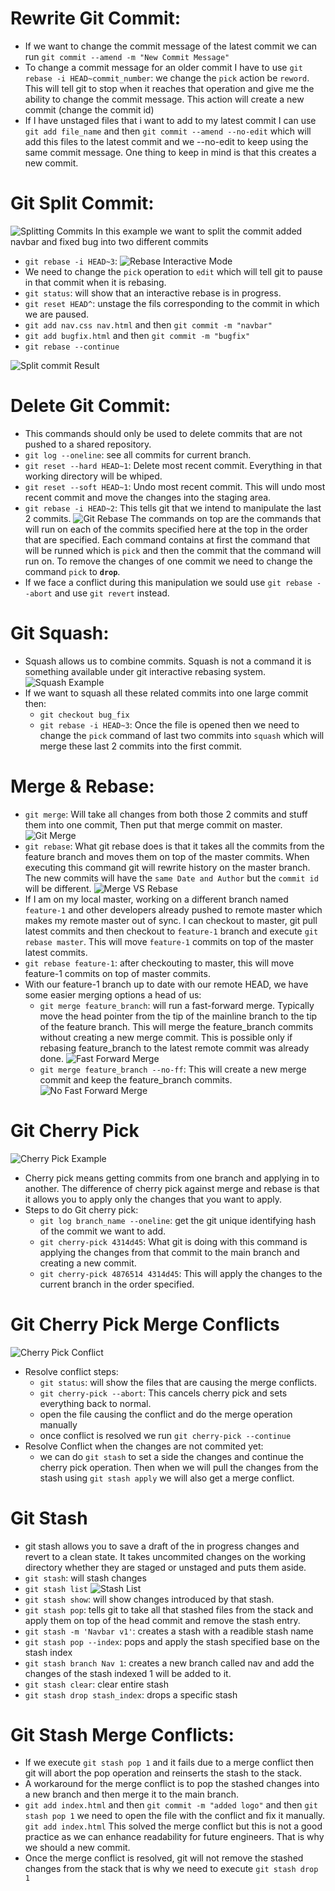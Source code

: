# Rewrite Git Commit:
- If we want to change the commit message of the latest commit we can run `git commit --amend -m "New Commit Message"`
- To change a commit message for an older commit I have to use `git rebase -i HEAD~commit_number`: we change the `pick` action be `reword`. This will tell git to stop when it reaches that operation and give me the ability to change the commit message. This action will create a new commit (change the commit id)
- If I have unstaged files that i want to add to my latest commit I can use `git add file_name` and then `git commit --amend --no-edit` which will add this files to the latest commit and we --no-edit to keep using the same commit message. One thing to keep in mind is that this creates a new commit.
# Git Split Commit:
![Splitting Commits](./../assets/git/split_example.png)
In this example we want to split the commit added navbar and fixed bug into two different commits
- `git rebase -i HEAD~3`: 
    ![Rebase Interactive Mode](./../assets/git/rebase_interactive.png)
- We need to change the `pick` operation to `edit` which will tell git to pause in that commit when it is rebasing.
- `git status`: will show that an interactive rebase is in progress.
- `git reset HEAD^`: unstage the fils corresponding to the commit in which we are paused.
- `git add nav.css nav.html` and then `git commit -m "navbar"`
- `git add bugfix.html` and then `git commit -m "bugfix"`
- `git rebase --continue`

![Split commit Result](./../assets/git/split_commit_result.png)
# Delete Git Commit:
- This commands should only be used to delete commits that are not pushed to a shared repository.
- `git log --oneline`: see all commits for current branch.
- `git reset --hard HEAD~1`: Delete most recent commit. Everything in that working directory will be whiped.
- `git reset --soft HEAD~1`: Undo most recent commit. This will undo most recent commit and move the changes into the staging area.
- `git rebase -i HEAD~2`: This tells git that we intend to manipulate the last 2 commits.
![Git Rebase](./../assets/git/git_rebase.png)
The commands on top are the commands that will run on each of the commits specified here at the top in the order that are specified. Each command contains at first the command that will be runned which is `pick` and then the commit that the command will run on. To remove the changes of one commit we need to change the command `pick` to **`drop`**.
- If we face a conflict during this manipulation we sould use `git rebase --abort` and use `git revert` instead.

# Git Squash:
- Squash allows us to combine commits. Squash is not a command it is something available under git interactive rebasing system.
![Squash Example](./../assets/git/squash_init.png)
- If we want to squash all these related commits into one large commit then:
    - `git checkout bug_fix`
    - `git rebase -i HEAD~3`: Once the file is opened then we need to change the `pick` command of last two commits into `squash` which will merge these last 2 commits into the first commit.

# Merge & Rebase:
- `git merge`: Will take all changes from both those 2 commits and stuff them into one commit, Then put that merge commit on master.
![Git Merge](./../assets/git/git_merge.png)
- `git rebase`: What git rebase does is that it takes all the commits from the feature branch and moves them on top of the master commits. When executing this command git will rewrite history on the master branch. The new commits will have the `same Date and Author` but the `commit id` will be different.
![Merge VS Rebase](./../assets/git/merge_rebase.png)
- If I am on my local master, working on a different branch named `feature-1` and other developers already pushed to remote master which makes my remote master out of sync. I can checkout to master, git pull latest commits and then checkout to `feature-1` branch and execute `git rebase master`. This will move `feature-1` commits on top of the master latest commits.
- `git rebase feature-1`: after checkouting to master, this will move feature-1 commits on top of master commits.
- With our feature-1 branch up to date with our remote HEAD, we have some easier merging options a head of us:
    - `git merge feature_branch`: will run a fast-forward merge. Typically move the head pointer from the tip of the mainline branch to the tip of the feature branch. This will merge the feature_branch commits without creating a new merge commit. This is possible only if rebasing feature_branch to the latest remote commit was already done.
    ![Fast Forward Merge](./../assets/git/fast_forward_merge.png)
    - `git merge feature_branch --no-ff`: This will create a new merge commit and keep the feature_branch commits.
    ![No Fast Forward Merge](./../assets/git/no_ff_merge.png)

# Git Cherry Pick
![Cherry Pick Example](./../assets/git/cherry_pick_init.png)
- Cherry pick means getting commits from one branch and applying in to another. The difference of cherry pick against merge and rebase is that it allows you to apply only the changes that you want to apply.
- Steps to do Git cherry pick:
    - `git log branch_name --oneline`: get the git unique identifying hash of the commit we want to add.
    -  `git cherry-pick 4314d45`: What git is doing with this command is applying the changes from that commit to the main branch and creating a new commit.
    - `git cherry-pick 4876514 4314d45`: This will apply the changes to the current branch in the order specified.

# Git Cherry Pick Merge Conflicts
![Cherry Pick Conflict](./../assets/git/cherry_pick_conflict.png)
- Resolve conflict steps:
    - `git status`: will show the files that are causing the merge conflicts.
    - `git cherry-pick --abort`: This cancels cherry pick and sets everything back to normal.
    - open the file causing the conflict and do the merge operation manually
    - once conflict is resolved we run `git cherry-pick --continue`
- Resolve Conflict when the changes are not commited yet:
    - we can do `git stash` to set a side the changes and continue the cherry pick operation. Then when we will pull the changes from the stash using `git stash apply` we will also get a merge conflict.
# Git Stash
- git stash allows you to save a draft of the in progress changes and revert to a clean state. It takes uncommited changes on the working directory whether they are staged or unstaged  and puts them aside.
- `git stash`: will stash changes
- `git stash list`
    ![Stash List](./../assets/git/stash_list.png)
- `git stash show`: will show changes introduced by that stash.
- `git stash pop`: tells git to take all that stashed files from the stack and apply them on top of the head commit and remove the stash entry.
- `git stash -m 'Navbar v1'`: creates a stash with a readible stash name
- `git stash pop --index`: pops and apply the stash specified base on the stash index
- `git stash branch Nav 1`: creates a new branch called nav and add the changes of the stash indexed 1 will be added to it.
- `git stash clear`: clear entire stash
- `git stash drop stash_index`: drops a specific stash
# Git Stash Merge Conflicts:
- If we execute `git stash pop 1` and it fails due to a merge conflict then git will abort the pop operation and reinserts the stash to the stack.
- A workaround for the merge conflict is to pop the stashed changes into a new branch and then merge it to the main branch.
- `git add index.html` and then `git commit -m "added logo"` and then `git stash pop 1` we need to open the file with the conflict and fix it manually. `git add index.html` This solved the merge conflict but this is not a good practice as we can enhance readability for future engineers. That is why we should a new commit.
- Once the merge conflict is resolved, git will not remove the stashed changes from the stack that is why we need to execute `git stash drop 1`